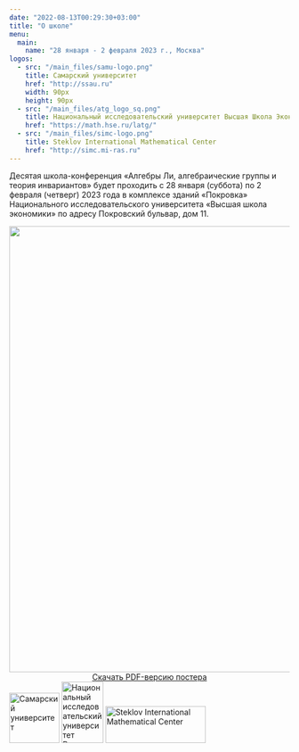 ```yaml
---
date: "2022-08-13T00:29:30+03:00"
title: "О школе"
menu:
  main:
    name: "28 января - 2 февраля 2023 г., Москва"
logos:
  - src: "/main_files/samu-logo.png"
    title: Самарский университет
    href: "http://ssau.ru"
    width: 90px
    height: 90px
  - src: "/main_files/atg_logo_sq.png"
    title: Национальный исследовательский университет Высшая Школа Экономики
    href: "https://math.hse.ru/latg/"
  - src: "/main_files/simc-logo.png"
    title: Steklov International Mathematical Center
    href: "http://simc.mi-ras.ru"
---
```


Деcятая школа-конференция «Алгебры Ли, алгебраические группы и теория инвариантов» будет проходить с 28 января (суббота) по 2 февраля (четверг) 2023 года в комплексе зданий «Покровка» Национального исследовательского университета «Высшая школа экономики» по адресу Покровский бульвар, дом 11.

<!--[Здесь](https://www.hse.ru/buildinghse/pokrovka/map) можно прочитать, как добраться до корпуса. -->

<div class="poster">
  <div class="item" align="center">
    <img src="/2023/poster.jpg" width="800px" loading="lazy" typeof="foaf:Image">
    <div>
      <a href="/2023/poster.pdf">Скачать PDF-версию постера</a>
    </div>
  </div>
</div>

<div class="logos">
<a href="http://ssau.ru"><img style="width: 90px; height: 90px;" src="/main_files/samu-logo.png" alt="Самарский университет" title="Самарский университет" /></a>
<a href="https://math.hse.ru/latg/"><img style="width: 75px; height: 110px;" src="/main_files/atg_logo_sq.png" alt="Национальный исследовательский университет Высшая Школа Экономики" title="Национальный исследовательский университет Высшая Школа Экономики" /></a>
<a href="http://simc.mi-ras.ru"><img style="width: 180px; height: 66px;" src="/main_files/simc-logo.png" alt="Steklov International Mathematical Center" title="Steklov International Mathematical Center" /></a>
</div>
